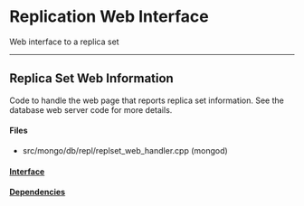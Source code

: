 # Replication Web Interface
Web interface to a replica set


-------------

## Replica Set Web Information
Code to handle the web page that reports replica set information. See the database web server code for more details.

#### Files
- src/mongo/db/repl/replset\_web\_handler.cpp   (mongod)

#### [Interface](interface/0)

#### [Dependencies](dependencies/0)
